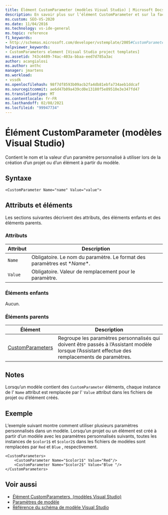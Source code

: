 ```yaml
---
title: Élément CustomParameter (modèles Visual Studio) | Microsoft Docs
description: En savoir plus sur l’élément CustomParameter et sur la façon dont il contient un nom de paramètre personnalisé et une valeur à utiliser lorsqu’un projet ou un élément est créé à partir du modèle.
ms.custom: SEO-VS-2020
ms.date: 11/04/2016
ms.technology: vs-ide-general
ms.topic: reference
f1_keywords:
- http://schemas.microsoft.com/developer/vstemplate/2005#CustomParameter
helpviewer_keywords:
- CustomParameters element [Visual Studio project templates]
ms.assetid: 743c4489-74ac-403a-bbaa-eed7d785a3ac
author: acangialosi
ms.author: anthc
manager: jmartens
ms.workload:
- vssdk
ms.openlocfilehash: 98f7df8593b09acb2fa4db81ebfa734aeb1ddcaf
ms.sourcegitcommit: ae6d47b09a439cd0e13180f5e89510e3e347fd47
ms.translationtype: MT
ms.contentlocale: fr-FR
ms.lasthandoff: 02/08/2021
ms.locfileid: "99947734"
---
```

# <a name="customparameter-element-visual-studio-templates"></a>Élément CustomParameter (modèles Visual Studio)
Contient le nom et la valeur d’un paramètre personnalisé à utiliser lors de la création d’un projet ou d’un élément à partir du modèle.

## <a name="syntax"></a>Syntaxe

```
<CustomParameter Name="name" Value="value">
```

## <a name="attributes-and-elements"></a>Attributs et éléments
 Les sections suivantes décrivent des attributs, des éléments enfants et des éléments parents.

### <a name="attributes"></a>Attributs

|Attribut|Description|
|---------------|-----------------|
|`Name`|Obligatoire. Le nom du paramètre. Le format des paramètres est $*Name*$.|
|`Value`|Obligatoire. Valeur de remplacement pour le paramètre.|

### <a name="child-elements"></a>Éléments enfants
 Aucun.

### <a name="parent-elements"></a>Éléments parents

|Élément|Description|
|-------------|-----------------|
|[CustomParameters](../extensibility/customparameters-element-visual-studio-templates.md)|Regroupe les paramètres personnalisés qui doivent être passés à l’Assistant modèle lorsque l’Assistant effectue des remplacements de paramètres.|

## <a name="remarks"></a>Notes
 Lorsqu’un modèle contient des `CustomParameter` éléments, chaque instance de l' `Name` attribut est remplacée par l' `Value` attribut dans les fichiers de projet ou d’élément créés.

## <a name="example"></a>Exemple
 L’exemple suivant montre comment utiliser plusieurs paramètres personnalisés dans un modèle. Lorsqu’un projet ou un élément est créé à partir d’un modèle avec les paramètres personnalisés suivants, toutes les instances de `$color1$` et `$color2$` dans les fichiers de modèles sont remplacées par `Red` et `Blue` , respectivement.

```
<CustomParameters>
    <CustomParameter Name="$color1$" Value="Red"/>
    <CustomParameter Name="$color2$" Value="Blue "/>
</CustomParameters>
```

## <a name="see-also"></a>Voir aussi
- [Élément CustomParameters, (modèles Visual Studio)](../extensibility/customparameters-element-visual-studio-templates.md)
- [Paramètres de modèle](../ide/template-parameters.md)
- [Référence du schéma de modèle Visual Studio](../extensibility/visual-studio-template-schema-reference.md)
